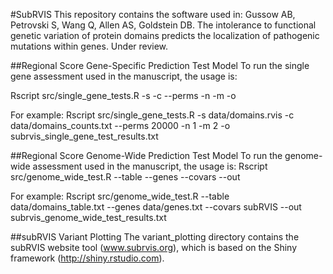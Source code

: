 #SubRVIS
This repository contains the software used in: 
Gussow AB, Petrovski S, Wang Q, Allen AS, Goldstein DB. The intolerance to functional genetic variation of protein domains predicts the localization of pathogenic mutations within genes. Under review.

##Regional Score Gene-Specific Prediction Test Model
To run the single gene assessment used in the manuscript, the usage is:

Rscript src/single_gene_tests.R -s <scores> -c <counts> --perms <number of permutations> -n <minimum pathogenic variants> -m <minimum regions> -o <out file path>

For example:
Rscript src/single_gene_tests.R -s data/domains.rvis -c data/domains_counts.txt --perms 20000 -n 1 -m 2 -o subrvis_single_gene_test_results.txt

##Regional Score Genome-Wide Prediction Test Model
To run the genome-wide assessment used in the manuscript, the usage is:
Rscript src/genome_wide_test.R --table <scores table> --genes <gene list> --covars <predictor names> --out <out file path>

For example:
Rscript src/genome_wide_test.R --table data/domains_table.txt --genes data/genes.txt --covars subRVIS --out subrvis_genome_wide_test_results.txt

##subRVIS Variant Plotting
The variant_plotting directory contains the subRVIS website tool (www.subrvis.org), which is based on the Shiny framework (http://shiny.rstudio.com).